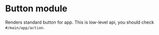 # Button module

Renders standard button for app.
This is low-level api, you should check `#/main/app/action`.

